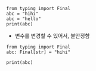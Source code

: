 
```
from typing import Final 
abc = "hihi"
abc = "hello"
print(abc)
```

- 변수를 변경할 수 있어서, 불안정함 

```
from typing import Final 
abc: Final[str] = "hihi"

print(abc)
```